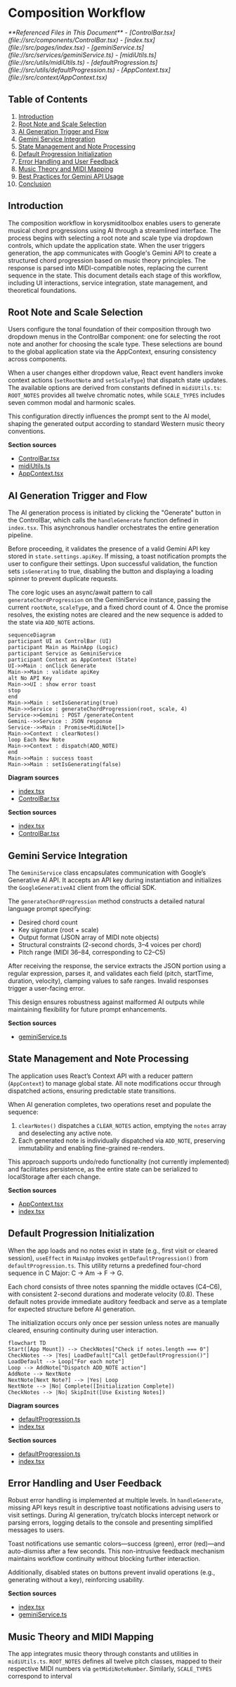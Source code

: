
# Composition Workflow

<cite>
**Referenced Files in This Document**   
- [ControlBar.tsx](file://src/components/ControlBar.tsx)
- [index.tsx](file://src/pages/index.tsx)
- [geminiService.ts](file://src/services/geminiService.ts)
- [midiUtils.ts](file://src/utils/midiUtils.ts)
- [defaultProgression.ts](file://src/utils/defaultProgression.ts)
- [AppContext.tsx](file://src/context/AppContext.tsx)
</cite>

## Table of Contents
1. [Introduction](#introduction)
2. [Root Note and Scale Selection](#root-note-and-scale-selection)
3. [AI Generation Trigger and Flow](#ai-generation-trigger-and-flow)
4. [Gemini Service Integration](#gemini-service-integration)
5. [State Management and Note Processing](#state-management-and-note-processing)
6. [Default Progression Initialization](#default-progression-initialization)
7. [Error Handling and User Feedback](#error-handling-and-user-feedback)
8. [Music Theory and MIDI Mapping](#music-theory-and-midi-mapping)
9. [Best Practices for Gemini API Usage](#best-practices-for-gemini-api-usage)
10. [Conclusion](#conclusion)

## Introduction
The composition workflow in korysmiditoolbox enables users to generate musical chord progressions using AI through a streamlined interface. The process begins with selecting a root note and scale type via dropdown controls, which update the application state. When the user triggers generation, the app communicates with Google's Gemini API to create a structured chord progression based on music theory principles. The response is parsed into MIDI-compatible notes, replacing the current sequence in the state. This document details each stage of this workflow, including UI interactions, service integration, state management, and theoretical foundations.

## Root Note and Scale Selection
Users configure the tonal foundation of their composition through two dropdown menus in the ControlBar component: one for selecting the root note and another for choosing the scale type. These selections are bound to the global application state via the AppContext, ensuring consistency across components.

When a user changes either dropdown value, React event handlers invoke context actions (`setRootNote` and `setScaleType`) that dispatch state updates. The available options are derived from constants defined in `midiUtils.ts`: `ROOT_NOTES` provides all twelve chromatic notes, while `SCALE_TYPES` includes seven common modal and harmonic scales.

This configuration directly influences the prompt sent to the AI model, shaping the generated output according to standard Western music theory conventions.

**Section sources**
- [ControlBar.tsx](file://src/components/ControlBar.tsx#L30-L50)
- [midiUtils.ts](file://src/utils/midiUtils.ts#L1-L15)
- [AppContext.tsx](file://src/context/AppContext.tsx#L150-L160)

## AI Generation Trigger and Flow
The AI generation process is initiated by clicking the "Generate" button in the ControlBar, which calls the `handleGenerate` function defined in `index.tsx`. This asynchronous handler orchestrates the entire generation pipeline.

Before proceeding, it validates the presence of a valid Gemini API key stored in `state.settings.apiKey`. If missing, a toast notification prompts the user to configure their settings. Upon successful validation, the function sets `isGenerating` to true, disabling the button and displaying a loading spinner to prevent duplicate requests.

The core logic uses an async/await pattern to call `generateChordProgression` on the GeminiService instance, passing the current `rootNote`, `scaleType`, and a fixed chord count of 4. Once the promise resolves, the existing notes are cleared and the new sequence is added to the state via `ADD_NOTE` actions.

```mermaid
sequenceDiagram
participant UI as ControlBar (UI)
participant Main as MainApp (Logic)
participant Service as GeminiService
participant Context as AppContext (State)
UI->>Main : onClick Generate
Main->>Main : validate apiKey
alt No API Key
Main->>UI : show error toast
stop
end
Main->>Main : setIsGenerating(true)
Main->>Service : generateChordProgression(root, scale, 4)
Service->>Gemini : POST /generateContent
Gemini-->>Service : JSON response
Service-->>Main : Promise<MidiNote[]>
Main->>Context : clearNotes()
loop Each New Note
Main->>Context : dispatch(ADD_NOTE)
end
Main->>Main : success toast
Main->>Main : setIsGenerating(false)
```

**Diagram sources**
- [index.tsx](file://src/pages/index.tsx#L80-L120)
- [ControlBar.tsx](file://src/components/ControlBar.tsx#L100-L110)

**Section sources**
- [index.tsx](file://src/pages/index.tsx#L80-L120)
- [ControlBar.tsx](file://src/components/ControlBar.tsx#L100-L110)

## Gemini Service Integration
The `GeminiService` class encapsulates communication with Google’s Generative AI API. It accepts an API key during instantiation and initializes the `GoogleGenerativeAI` client from the official SDK.

The `generateChordProgression` method constructs a detailed natural language prompt specifying:
- Desired chord count
- Key signature (root + scale)
- Output format (JSON array of MIDI note objects)
- Structural constraints (2-second chords, 3–4 voices per chord)
- Pitch range (MIDI 36–84, corresponding to C2–C5)

After receiving the response, the service extracts the JSON portion using a regular expression, parses it, and validates each field (pitch, startTime, duration, velocity), clamping values to safe ranges. Invalid responses trigger a user-facing error.

This design ensures robustness against malformed AI outputs while maintaining flexibility for future prompt enhancements.

**Section sources**
- [geminiService.ts](file://src/services/geminiService.ts#L15-L70)

## State Management and Note Processing
The application uses React’s Context API with a reducer pattern (`AppContext`) to manage global state. All note modifications occur through dispatched actions, ensuring predictable state transitions.

When AI generation completes, two operations reset and populate the sequence:
1. `clearNotes()` dispatches a `CLEAR_NOTES` action, emptying the `notes` array and deselecting any active note.
2. Each generated note is individually dispatched via `ADD_NOTE`, preserving immutability and enabling fine-grained re-renders.

This approach supports undo/redo functionality (not currently implemented) and facilitates persistence, as the entire state can be serialized to localStorage after each change.

**Section sources**
- [AppContext.tsx](file://src/context/AppContext.tsx#L50-L100)
- [index.tsx](file://src/pages/index.tsx#L105-L115)

## Default Progression Initialization
When the app loads and no notes exist in state (e.g., first visit or cleared session), `useEffect` in `MainApp` invokes `getDefaultProgression()` from `defaultProgression.ts`. This utility returns a predefined four-chord sequence in C Major: C → Am → F → G.

Each chord consists of three notes spanning the middle octaves (C4–C6), with consistent 2-second durations and moderate velocity (0.8). These default notes provide immediate auditory feedback and serve as a template for expected structure before AI generation.

The initialization occurs only once per session unless notes are manually cleared, ensuring continuity during user interaction.

```mermaid
flowchart TD
Start([App Mount]) --> CheckNotes["Check if notes.length === 0"]
CheckNotes --> |Yes| LoadDefault["Call getDefaultProgression()"]
LoadDefault --> Loop["For each note"]
Loop --> AddNote["Dispatch ADD_NOTE action"]
AddNote --> NextNote
NextNote[Next Note?] --> |Yes| Loop
NextNote --> |No| Complete([Initialization Complete])
CheckNotes --> |No| SkipInit([Use Existing Notes])
```

**Diagram sources**
- [defaultProgression.ts](file://src/utils/defaultProgression.ts#L1-L38)
- [index.tsx](file://src/pages/index.tsx#L60-L70)

**Section sources**
- [defaultProgression.ts](file://src/utils/defaultProgression.ts#L1-L38)
- [index.tsx](file://src/pages/index.tsx#L60-L70)

## Error Handling and User Feedback
Robust error handling is implemented at multiple levels. In `handleGenerate`, missing API keys result in descriptive toast notifications advising users to visit settings. During AI generation, try/catch blocks intercept network or parsing errors, logging details to the console and presenting simplified messages to users.

Toast notifications use semantic colors—success (green), error (red)—and auto-dismiss after a few seconds. This non-intrusive feedback mechanism maintains workflow continuity without blocking further interaction.

Additionally, disabled states on buttons prevent invalid operations (e.g., generating without a key), reinforcing usability.

**Section sources**
- [index.tsx](file://src/pages/index.tsx#L90-L100)
- [geminiService.ts](file://src/services/geminiService.ts#L50-L60)

## Music Theory and MIDI Mapping
The app integrates music theory through constants and utilities in `midiUtils.ts`. `ROOT_NOTES` defines all twelve pitch classes, mapped to their respective MIDI numbers via `getMidiNoteNumber`. Similarly, `SCALE_TYPES` correspond to interval